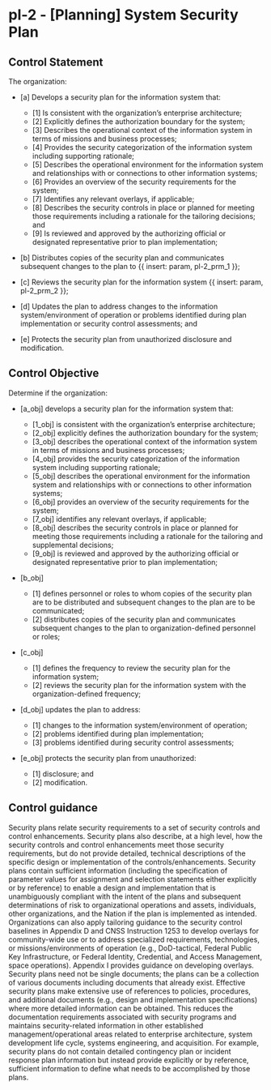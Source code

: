 # pl-2 - \[Planning\] System Security Plan

## Control Statement

The organization:

- \[a\] Develops a security plan for the information system that:

  - \[1\] Is consistent with the organization’s enterprise architecture;
  - \[2\] Explicitly defines the authorization boundary for the system;
  - \[3\] Describes the operational context of the information system in terms of missions and business processes;
  - \[4\] Provides the security categorization of the information system including supporting rationale;
  - \[5\] Describes the operational environment for the information system and relationships with or connections to other information systems;
  - \[6\] Provides an overview of the security requirements for the system;
  - \[7\] Identifies any relevant overlays, if applicable;
  - \[8\] Describes the security controls in place or planned for meeting those requirements including a rationale for the tailoring decisions; and
  - \[9\] Is reviewed and approved by the authorizing official or designated representative prior to plan implementation;

- \[b\] Distributes copies of the security plan and communicates subsequent changes to the plan to {{ insert: param, pl-2_prm_1 }};

- \[c\] Reviews the security plan for the information system {{ insert: param, pl-2_prm_2 }};

- \[d\] Updates the plan to address changes to the information system/environment of operation or problems identified during plan implementation or security control assessments; and

- \[e\] Protects the security plan from unauthorized disclosure and modification.

## Control Objective

Determine if the organization:

- \[a_obj\] develops a security plan for the information system that:

  - \[1_obj\] is consistent with the organization’s enterprise architecture;
  - \[2_obj\] explicitly defines the authorization boundary for the system;
  - \[3_obj\] describes the operational context of the information system in terms of missions and business processes;
  - \[4_obj\] provides the security categorization of the information system including supporting rationale;
  - \[5_obj\] describes the operational environment for the information system and relationships with or connections to other information systems;
  - \[6_obj\] provides an overview of the security requirements for the system;
  - \[7_obj\] identifies any relevant overlays, if applicable;
  - \[8_obj\] describes the security controls in place or planned for meeting those requirements including a rationale for the tailoring and supplemental decisions;
  - \[9_obj\] is reviewed and approved by the authorizing official or designated representative prior to plan implementation;

- \[b_obj\]

  - \[1\] defines personnel or roles to whom copies of the security plan are to be distributed and subsequent changes to the plan are to be communicated;
  - \[2\] distributes copies of the security plan and communicates subsequent changes to the plan to organization-defined personnel or roles;

- \[c_obj\]

  - \[1\] defines the frequency to review the security plan for the information system;
  - \[2\] reviews the security plan for the information system with the organization-defined frequency;

- \[d_obj\] updates the plan to address:

  - \[1\] changes to the information system/environment of operation;
  - \[2\] problems identified during plan implementation;
  - \[3\] problems identified during security control assessments;

- \[e_obj\] protects the security plan from unauthorized:

  - \[1\] disclosure; and
  - \[2\] modification.

## Control guidance

Security plans relate security requirements to a set of security controls and control enhancements. Security plans also describe, at a high level, how the security controls and control enhancements meet those security requirements, but do not provide detailed, technical descriptions of the specific design or implementation of the controls/enhancements. Security plans contain sufficient information (including the specification of parameter values for assignment and selection statements either explicitly or by reference) to enable a design and implementation that is unambiguously compliant with the intent of the plans and subsequent determinations of risk to organizational operations and assets, individuals, other organizations, and the Nation if the plan is implemented as intended. Organizations can also apply tailoring guidance to the security control baselines in Appendix D and CNSS Instruction 1253 to develop overlays for community-wide use or to address specialized requirements, technologies, or missions/environments of operation (e.g., DoD-tactical, Federal Public Key Infrastructure, or Federal Identity, Credential, and Access Management, space operations). Appendix I provides guidance on developing overlays. Security plans need not be single documents; the plans can be a collection of various documents including documents that already exist. Effective security plans make extensive use of references to policies, procedures, and additional documents (e.g., design and implementation specifications) where more detailed information can be obtained. This reduces the documentation requirements associated with security programs and maintains security-related information in other established management/operational areas related to enterprise architecture, system development life cycle, systems engineering, and acquisition. For example, security plans do not contain detailed contingency plan or incident response plan information but instead provide explicitly or by reference, sufficient information to define what needs to be accomplished by those plans.
